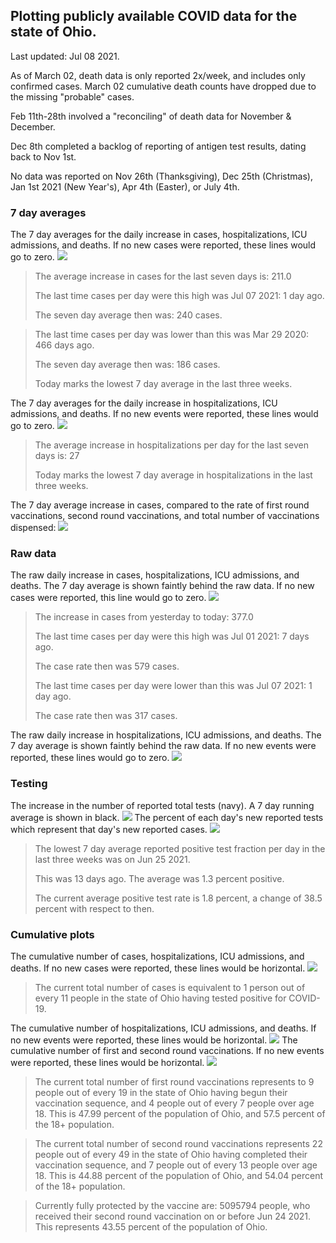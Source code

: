 ## Plotting publicly available COVID data for the state of Ohio. 

Last updated: Jul 08 2021. 

As of March 02, death data is only reported 2x/week, and includes only confirmed cases. March 02 cumulative death counts have dropped due to the missing "probable" cases.

Feb 11th-28th involved a "reconciling" of death data for November & December.

Dec 8th completed a backlog of reporting of antigen test results, dating back to Nov 1st.

No data was reported on Nov 26th (Thanksgiving), Dec 25th (Christmas), Jan 1st 2021 (New Year's), Apr 4th (Easter), or July 4th.
### 7 day averages
The 7 day averages for the daily increase in cases, hospitalizations, ICU admissions, and deaths. If no new cases were reported, these lines would go to zero.
![](7dayaverage_cases.png)

>The average increase in cases for the last seven days is: 211.0
>
>The last time cases per day were this high was Jul 07 2021: 1 day ago.
>
>The seven day average then was: 240 cases.

>
>The last time cases per day was lower than this was Mar 29 2020: 466 days ago.
>
>The seven day average then was: 186 cases.
>
>Today marks the lowest 7 day average in the last three weeks.

The 7 day averages for the daily increase in hospitalizations, ICU admissions, and deaths. If no new events were reported, these lines would go to zero.
![](7dayaverage_hospital.png)

>The average increase in hospitalizations per day for the last seven days is: 27
>
>Today marks the lowest 7 day average in hospitalizations in the last three weeks.

The 7 day average increase in cases, compared to the rate of first round vaccinations, second round vaccinations, and total number of vaccinations dispensed:
![](DailyVaccinationsCases.png)

### Raw data
The raw daily increase in cases, hospitalizations, ICU admissions, and deaths. The 7 day average is shown faintly behind the raw data. If no new cases were reported, this line would go to zero.
![](DailyCases.png)

>The increase in cases from yesterday to today: 377.0 
>
>The last time cases per day were this high was Jul 01 2021: 7 days ago. 
>
>The case rate then was 579 cases.
>
>The last time cases per day were lower than this was Jul 07 2021: 1 day ago. 
>
>The case rate then was 317 cases.

The raw daily increase in hospitalizations, ICU admissions, and deaths. The 7 day average is shown faintly behind the raw data. If no new events were reported, these lines would go to zero.
![](DailyHospitalizations.png)

### Testing

The increase in the number of reported total tests (navy). A 7 day running average is shown in black.
![](DailyTests.png)
The percent of each day's new reported tests which represent that day's new reported cases.
![](percentpositive_tests.png)

>The lowest 7 day average reported positive test fraction per day in the last three weeks was on Jun 25 2021.
>
>This was 13 days ago. The average was 1.3 percent positive. 
>
>The current average positive test rate is 1.8 percent, a change of 38.5 percent with respect to then. 

### Cumulative plots
The cumulative number of cases, hospitalizations, ICU admissions, and deaths. If no new cases were reported, these lines would be horizontal.
![](Cases.png)

>The current total number of cases is equivalent to 1 person out of every 11 people in the state of Ohio having tested positive for COVID-19.

The cumulative number of hospitalizations, ICU admissions, and deaths. If no new events were reported, these lines would be horizontal.
![](Hospitalizations.png)
The cumulative number of first and second round vaccinations. If no new events were reported, these lines would be horizontal.
![](Vaccinations.png)

>The current total number of first round vaccinations represents to 9 people out of every 19 in the state of Ohio having begun their vaccination sequence, and 4 people out of every 7 people over age 18.
 >This is 47.99 percent of the population of Ohio, and 57.5 percent of the 18+ population.

>The current total number of second round vaccinations represents 22 people out of every 49 in the state of Ohio having completed their vaccination sequence, and 7 people out of every 13 people over age 18. 
>This is 44.88 percent of the population of Ohio, and 54.04 percent of the 18+ population.

>Currently fully protected by the vaccine are: 5095794 people, who received their second round vaccination on or before Jun 24 2021.
>This represents 43.55 percent of the population of Ohio.

